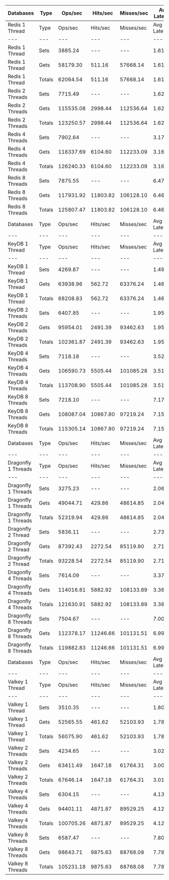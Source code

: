 | Databases | Type | Ops/sec | Hits/sec | Misses/sec | Avg Latency | p50 Latency | p99 Latency | p99.9 Latency | KB/sec |
| --- | --- | --- | --- | --- | --- | --- | --- | --- | --- |
| Redis 1 Thread | Type | Ops/sec | Hits/sec | Misses/sec | Avg Latency | p50 Latency | p99 Latency | p99.9 Latency | KB/sec |
| --- | --- | --- | --- | --- | --- | --- | --- | --- | --- |
Redis 1 Thread | Sets | 3885.24 | --- | --- | 1.61312 | 1.55900 | 2.68700 | 7.39100 | 2124.13 |
Redis 1 Thread | Gets | 58179.30 | 511.16 | 57668.14 | 1.61088 | 1.55900 | 2.70300 | 7.16700 | 2520.68 |
Redis 1 Thread | Totals | 62064.54 | 511.16 | 57668.14 | 1.61102 | 1.55900 | 2.70300 | 7.16700 | 4644.81 |
Redis 2 Threads | Sets | 7715.49 | --- | --- | 1.62923 | 1.55900 | 3.10300 | 10.36700 | 4218.21 |
Redis 2 Threads | Gets | 115535.08 | 2998.44 | 112536.64 | 1.62172 | 1.52700 | 3.08700 | 9.79100 | 6003.20 |
Redis 2 Threads | Totals | 123250.57 | 2998.44 | 112536.64 | 1.62219 | 1.52700 | 3.08700 | 9.85500 | 10221.41 |
Redis 4 Threads | Sets | 7902.64 | --- | --- | 3.17072 | 3.03900 | 7.55100 | 15.10300 | 4320.54 |
Redis 4 Threads | Gets | 118337.69 | 6104.60 | 112233.09 | 3.16609 | 3.02300 | 7.51900 | 15.42300 | 7674.44 |
Redis 4 Threads | Totals | 126240.33 | 6104.60 | 112233.09 | 3.16638 | 3.02300 | 7.51900 | 15.35900 | 11994.98 |
Redis 8 Threads | Sets | 7875.55 | --- | --- | 6.47774 | 6.04700 | 17.91900 | 49.15100 | 4305.72 |
Redis 8 Threads | Gets | 117931.92 | 11803.82 | 106128.10 | 6.46493 | 6.01500 | 17.79100 | 49.40700 | 10524.96 |
Redis 8 Threads | Totals | 125807.47 | 11803.82 | 106128.10 | 6.46574 | 6.04700 | 17.79100 | 49.40700 | 14830.68 |
| Databases | Type | Ops/sec | Hits/sec | Misses/sec | Avg Latency | p50 Latency | p99 Latency | p99.9 Latency | KB/sec |
| --- | --- | --- | --- | --- | --- | --- | --- | --- | --- |
| KeyDB 1 Thread | Type | Ops/sec | Hits/sec | Misses/sec | Avg Latency | p50 Latency | p99 Latency | p99.9 Latency | KB/sec |
| --- | --- | --- | --- | --- | --- | --- | --- | --- | --- |
KeyDB 1 Thread | Sets | 4269.87 | --- | --- | 1.49609 | 1.43900 | 2.35100 | 13.37500 | 2334.42 |
KeyDB 1 Thread | Gets | 63938.96 | 562.72 | 63376.24 | 1.46388 | 1.43900 | 2.22300 | 5.79100 | 2770.70 |
KeyDB 1 Thread | Totals | 68208.83 | 562.72 | 63376.24 | 1.46589 | 1.43900 | 2.23900 | 6.04700 | 5105.12 |
KeyDB 2 Threads | Sets | 6407.85 | --- | --- | 1.95410 | 1.65500 | 10.11100 | 17.91900 | 3503.30 |
KeyDB 2 Threads | Gets | 95954.01 | 2491.39 | 93462.63 | 1.95750 | 1.64700 | 10.17500 | 18.81500 | 4986.33 |
KeyDB 2 Threads | Totals | 102361.87 | 2491.39 | 93462.63 | 1.95729 | 1.64700 | 10.17500 | 18.68700 | 8489.63 |
KeyDB 4 Threads | Sets | 7118.18 | --- | --- | 3.52242 | 3.23100 | 10.55900 | 18.81500 | 3891.66 |
KeyDB 4 Threads | Gets | 106590.73 | 5505.44 | 101085.28 | 3.51607 | 3.21500 | 10.49500 | 18.68700 | 6916.06 |
KeyDB 4 Threads | Totals | 113708.90 | 5505.44 | 101085.28 | 3.51647 | 3.21500 | 10.49500 | 18.68700 | 10807.71 |
KeyDB 8 Threads | Sets | 7218.10 | --- | --- | 7.17019 | 6.55900 | 22.01500 | 46.84700 | 3946.28 |
KeyDB 8 Threads | Gets | 108087.04 | 10867.80 | 97219.24 | 7.15282 | 6.55900 | 21.88700 | 46.84700 | 9671.16 |
KeyDB 8 Threads | Totals | 115305.14 | 10867.80 | 97219.24 | 7.15390 | 6.55900 | 21.88700 | 46.84700 | 13617.44 |
| Databases | Type | Ops/sec | Hits/sec | Misses/sec | Avg Latency | p50 Latency | p99 Latency | p99.9 Latency | KB/sec |
| --- | --- | --- | --- | --- | --- | --- | --- | --- | --- |
| Dragonfly 1 Threads | Type | Ops/sec | Hits/sec | Misses/sec | Avg Latency | p50 Latency | p99 Latency | p99.9 Latency | KB/sec |
| --- | --- | --- | --- | --- | --- | --- | --- | --- | --- |
Dragonfly 1 Threads | Sets | 3275.23 | --- | --- | 2.06629 | 1.81500 | 4.60700 | 9.72700 | 1790.63 |
Dragonfly 1 Threads | Gets | 49044.71 | 429.86 | 48614.85 | 2.04563 | 1.80700 | 4.51100 | 7.83900 | 2124.39 |
Dragonfly 1 Threads | Totals | 52319.94 | 429.86 | 48614.85 | 2.04692 | 1.80700 | 4.51100 | 8.12700 | 3915.02 |
Dragonfly 2 Thread | Sets | 5836.11 | --- | --- | 2.73024 | 2.65500 | 7.87100 | 14.91100 | 3190.72 |
Dragonfly 2 Thread | Gets | 87392.43 | 2272.54 | 85119.90 | 2.71030 | 2.63900 | 7.39100 | 13.75900 | 4543.16 |
Dragonfly 2 Thread | Totals | 93228.54 | 2272.54 | 85119.90 | 2.71154 | 2.63900 | 7.42300 | 13.82300 | 7733.87 |
Dragonfly 4 Threads | Sets | 7614.09 | --- | --- | 3.37804 | 3.50300 | 8.38300 | 17.79100 | 4162.78 |
Dragonfly 4 Threads | Gets | 114016.81 | 5882.92 | 108133.89 | 3.36293 | 3.48700 | 8.15900 | 18.04700 | 7394.83 |
Dragonfly 4 Threads | Totals | 121630.91 | 5882.92 | 108133.89 | 3.36388 | 3.48700 | 8.15900 | 18.04700 | 11557.62 |
Dragonfly 8 Threads | Sets | 7504.67 | --- | --- | 7.00343 | 6.55900 | 22.01500 | 59.90300 | 4102.95 |
Dragonfly 8 Threads | Gets | 112378.17 | 11246.66 | 101131.51 | 6.99232 | 6.55900 | 22.01500 | 59.39100 | 10028.66 |
Dragonfly 8 Threads | Totals | 119882.83 | 11246.66 | 101131.51 | 6.99301 | 6.55900 | 22.01500 | 59.39100 | 14131.61 |
| Databases | Type | Ops/sec | Hits/sec | Misses/sec | Avg Latency | p50 Latency | p99 Latency | p99.9 Latency | KB/sec |
| --- | --- | --- | --- | --- | --- | --- | --- | --- | --- |
| Valkey 1 Thread | Type | Ops/sec | Hits/sec | Misses/sec | Avg Latency | p50 Latency | p99 Latency | p99.9 Latency | KB/sec |
| --- | --- | --- | --- | --- | --- | --- | --- | --- | --- |
Valkey 1 Thread | Sets | 3510.35 | --- | --- | 1.80677 | 1.63900 | 5.66300 | 11.77500 | 1919.17 |
Valkey 1 Thread | Gets | 52565.55 | 461.62 | 52103.93 | 1.78142 | 1.63900 | 5.24700 | 11.32700 | 2277.35 |
Valkey 1 Thread | Totals | 56075.90 | 461.62 | 52103.93 | 1.78301 | 1.63900 | 5.27900 | 11.39100 | 4196.52 |
Valkey 2 Threads | Sets | 4234.65 | --- | --- | 3.02934 | 2.79900 | 8.95900 | 15.55100 | 2315.17 |
Valkey 2 Threads | Gets | 63411.49 | 1647.18 | 61764.31 | 3.00961 | 2.79900 | 7.90300 | 15.99900 | 3295.61 |
Valkey 2 Threads | Totals | 67646.14 | 1647.18 | 61764.31 | 3.01085 | 2.79900 | 7.96700 | 15.93500 | 5610.77 |
Valkey 4 Threads | Sets | 6304.15 | --- | --- | 4.13216 | 3.99900 | 9.53500 | 22.78300 | 3446.61 |
Valkey 4 Threads | Gets | 94401.11 | 4871.87 | 89529.25 | 4.12246 | 3.99900 | 9.40700 | 23.42300 | 6123.14 |
Valkey 4 Threads | Totals | 100705.26 | 4871.87 | 89529.25 | 4.12307 | 3.99900 | 9.40700 | 23.29500 | 9569.75 |
Valkey 8 Threads | Sets | 6587.47 | --- | --- | 7.80258 | 7.29500 | 27.26300 | 54.27100 | 3601.51 |
Valkey 8 Threads | Gets | 98643.71 | 9875.63 | 88768.08 | 7.78213 | 7.29500 | 24.83100 | 53.75900 | 8804.75 |
Valkey 8 Threads | Totals | 105231.18 | 9875.63 | 88768.08 | 7.78342 | 7.29500 | 24.95900 | 53.75900 | 12406.26 |
